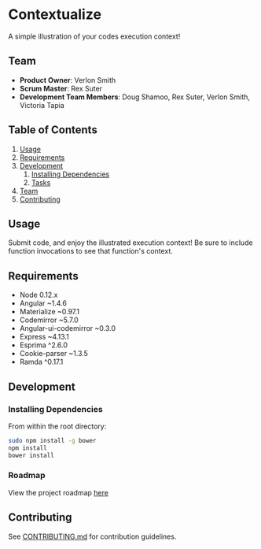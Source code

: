 # Contextualize

A simple illustration of your codes execution context!

## Team

  - __Product Owner__: Verlon Smith
  - __Scrum Master__: Rex Suter
  - __Development Team Members__: Doug Shamoo, Rex Suter, Verlon Smith, Victoria Tapia

## Table of Contents

1. [Usage](#Usage)
1. [Requirements](#requirements)
1. [Development](#development)
    1. [Installing Dependencies](#installing-dependencies)
    1. [Tasks](#tasks)
1. [Team](#team)
1. [Contributing](#contributing)

## Usage

Submit code, and enjoy the illustrated execution context! 
Be sure to include function invocations to see that function's context. 

## Requirements

- Node 0.12.x
- Angular ~1.4.6
- Materialize ~0.97.1
- Codemirror ~5.7.0
- Angular-ui-codemirror ~0.3.0
- Express ~4.13.1
- Esprima ^2.6.0
- Cookie-parser ~1.3.5
- Ramda ^0.17.1

## Development

### Installing Dependencies

From within the root directory:

```sh
sudo npm install -g bower
npm install
bower install
```

### Roadmap

View the project roadmap [here](LINK_TO_PROJECT_ISSUES)


## Contributing

See [CONTRIBUTING.md](https://github.com/unexpected-lion/ourglass/blob/master/contributing.md) for contribution guidelines.
